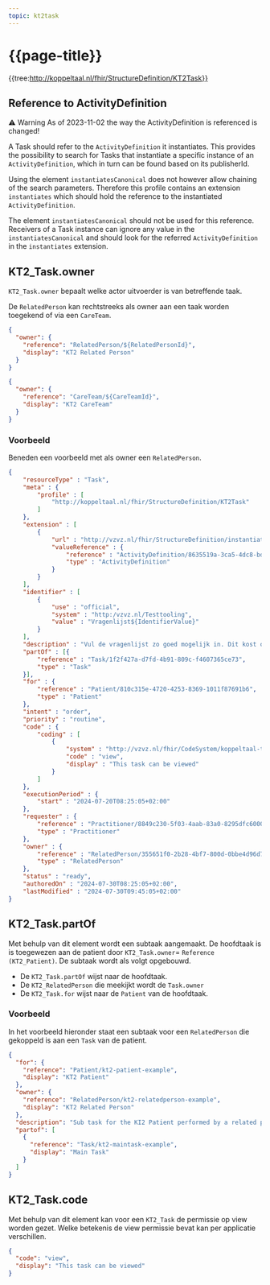 ```yaml
---
topic: kt2task
---
```

# {{page-title}}

{{tree:http://koppeltaal.nl/fhir/StructureDefinition/KT2Task}}

## Reference to ActivityDefinition

<div class="warning">
<p><span>⚠️ Warning</span>&nbsp;As of 2023-11-02 the way the ActivityDefinition is referenced is changed!
</div>

A Task should refer to the `ActivityDefinition` it instantiates. This provides the possibility to search for Tasks that instantiate a specific instance of an `ActivityDefinition`, which in turn can be found based on its publisherId.

Using the element `instantiatesCanonical` does not however allow chaining of the search parameters. Therefore this profile contains an extension `instantiates` which should hold the reference to the instantiated `ActivityDefinition`.

The element `instantiatesCanonical` should not be used for this reference. Receivers of a Task instance can ignore any value in the `instantiatesCanonical` and should look for the referred `ActivityDefinition` in the `instantiates` extension.

## KT2_Task.owner
`KT2_Task.owner` bepaalt welke actor uitvoerder is van betreffende taak.

De `RelatedPerson` kan rechtstreeks als owner aan een taak worden toegekend of via een `CareTeam`.

```JSON
{
  "owner": {
    "reference": "RelatedPerson/${RelatedPersonId}",
    "display": "KT2 Related Person"
  }
}
```
 

```JSON
{
  "owner": {
    "reference": "CareTeam/${CareTeamId}",
    "display": "KT2 CareTeam"
  }
}
```

### Voorbeeld
Beneden een voorbeeld met als owner een `RelatedPerson`.

```JSON
{
    "resourceType" : "Task",
    "meta" : {
        "profile" : [
            "http://koppeltaal.nl/fhir/StructureDefinition/KT2Task"
        ]
    },
    "extension" : [
        {
            "url" : "http://vzvz.nl/fhir/StructureDefinition/instantiates",
            "valueReference" : {
                "reference" : "ActivityDefinition/8635519a-3ca5-4dc8-bd07-4ec1e7fefcd5",
                "type" : "ActivityDefinition"
            }
        }
    ],
    "identifier" : [
        {
            "use" : "official",
            "system" : "http:/vzvz.nl/Testtooling",
            "value" : "Vragenlijst${IdentifierValue}"
        }
    ],
    "description" : "Vul de vragenlijst zo goed mogelijk in. Dit kost ongeveer 10 minuten.",
    "partOf" : [{
        "reference" : "Task/1f2f427a-d7fd-4b91-809c-f4607365ce73",
        "type" : "Task"
    }],
    "for" : {
        "reference" : "Patient/810c315e-4720-4253-8369-1011f87691b6",
        "type" : "Patient"
    },
    "intent" : "order",
    "priority" : "routine",
    "code" : {
        "coding" : [
            {
                "system" : "http://vzvz.nl/fhir/CodeSystem/koppeltaal-task-code",
                "code" : "view",
                "display" : "This task can be viewed"
            }
        ]
    },
    "executionPeriod" : {
        "start" : "2024-07-20T08:25:05+02:00"
    },
    "requester" : {
        "reference" : "Practitioner/8849c230-5f03-4aab-83a0-8295dfc6000b",
        "type" : "Practitioner"
    },
    "owner" : {
        "reference" : "RelatedPerson/355651f0-2b28-4bf7-800d-0bbe4d96d793",
        "type" : "RelatedPerson"
    },
    "status" : "ready",
    "authoredOn" : "2024-07-30T08:25:05+02:00",
    "lastModified" : "2024-07-30T09:45:05+02:00"
}
```

## KT2_Task.partOf 
Met behulp van dit element wordt een subtaak aangemaakt. De hoofdtaak is is toegewezen aan de patient door `KT2_Task.owner`= `Reference (KT2_Patient)`. De subtaak wordt als volgt opgebouwd.
* De `KT2_Task.partOf` wijst naar de hoofdtaak.
* De `KT2_RelatedPerson` die meekijkt wordt de `Task.owner`
* De `KT2_Task.for` wijst naar de `Patient` van de hoofdtaak.

### Voorbeeld
In het voorbeeld hieronder staat een subtaak voor een `RelatedPerson` die gekoppeld is aan een `Task` van de patient.
```JSON
{
  "for": {
    "reference": "Patient/kt2-patient-example",
    "display": "KT2 Patient"
  },
  "owner": {
    "reference": "RelatedPerson/kt2-relatedperson-example",
    "display": "KT2 Related Person"
  },
  "description": "Sub task for the KI2 Patient performed by a related person.",
  "partof": [
    {
      "reference": "Task/kt2-maintask-example",
      "display": "Main Task"
    }
  ]
}
```

## KT2_Task.code

Met behulp van dit element kan voor een `KT2_Task` de permissie op view worden gezet. Welke betekenis de view permissie bevat kan per applicatie verschillen.

```JSON
{
  "code": "view",
  "display": "This task can be viewed"
}
```

